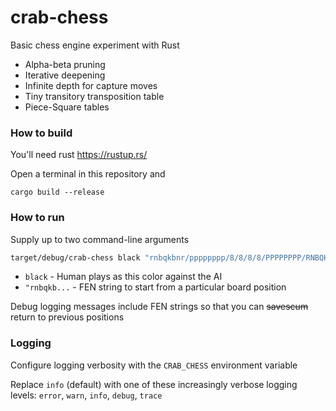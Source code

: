 # crab-chess

Basic chess engine experiment with Rust

- Alpha-beta pruning
- Iterative deepening
- Infinite depth for capture moves
- Tiny transitory transposition table
- Piece-Square tables


### How to build

You'll need rust https://rustup.rs/

Open a terminal in this repository and
```
cargo build --release
```


### How to run

Supply up to two command-line arguments
```sh
target/debug/crab-chess black "rnbqkbnr/pppppppp/8/8/8/8/PPPPPPPP/RNBQKBNR w KQkq - 0 1"
```
- `black` - Human plays as this color against the AI
- `"rnbqkb...` - FEN string to start from a particular board position

Debug logging messages include FEN strings so that you can ~~savescum~~ return to previous positions


### Logging

Configure logging verbosity with the `CRAB_CHESS` environment variable

Replace `info` (default) with one of these increasingly verbose logging levels: `error`, `warn`, `info`, `debug`, `trace`
